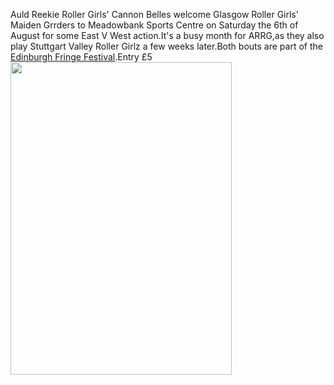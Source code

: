<html><body><p>Auld Reekie Roller Girls' Cannon Belles welcome Glasgow Roller Girls' Maiden Grrders to Meadowbank Sports Centre on Saturday the 6th of August for some East V West action.It's a busy month for ARRG,as they also play Stuttgart Valley Roller Girlz a few weeks later.Both bouts are part of the <a href="http://www.edfringe.com/">Edinburgh Fringe Festival</a>.Entry £5
<a href="http://scottishrollerderbyblog.com/2011/07/5957754406_db24d55255.jpg"><img src="http://scottishrollerderbyblog.com/2011/07/5957754406_db24d55255.jpg" alt="" title="5957754406_db24d55255" width="354" height="500" class="aligncenter size-full wp-image-33"></a></p></body></html>
